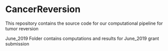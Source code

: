 # CancerReversion
This repository contains the source code for our computational pipeline for tumor reversion

June_2019 Folder contains computations and results for June_2019 grant submission
